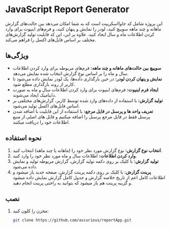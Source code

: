 # JavaScript Report Generator

این پروژه شامل کد جاوااسکریپت است که به شما امکان می‌دهد بین حالت‌های گزارش ماهانه و چند ماهه سوییچ کنید، لودر را نمایش و پنهان کنید، و فرم‌های اینپوت برای وارد کردن اطلاعات ماه و سال ایجاد کنید. علاوه بر این، این کد قابلیت تولید گزارش‌های مختلف بر اساس فایل‌های اکسل را فراهم می‌کند.

## ویژگی‌ها

- **سوییچ بین حالت‌های ماهانه و چند ماهه:** فرم‌های مربوطه برای وارد کردن اطلاعات سال و ماه را بر اساس نوع گزارش انتخاب شده نمایش می‌دهد.
- **نمایش و پنهان کردن لودر:** در حین بارگذاری داده‌ها، یک لودر نمایش داده می‌شود تا کاربر از روند بارگذاری مطلع شود.
- **ایجاد فرم اینپوت:** فرم‌های اینپوت برای وارد کردن اطلاعات سال و ماه به صورت داینامیک ایجاد می‌شوند.
- **تولید گزارش:** با استفاده از داده‌های وارد شده توسط کاربر، گزارش‌های مختلفی بر اساس فایل‌های اکسل تولید می‌شود.
- **تعریف واحد ها و پرسنل در فایل مرجع:** با استفاده از این قابلیت با اضافه شدن پرسنل فقط در فایل مرجع پرسنل را اضافه میکنیم و فایل های اصلی از منبع اطلاعات خود را دریافت میکنند.

## نحوه استفاده

1. **انتخاب نوع گزارش:** نوع گزارش مورد نظر خود را (ماهانه یا چند ماهه) انتخاب کنید.
2. **وارد کردن اطلاعات:** اطلاعات سال و ماه مورد نظر خود را وارد کنید.
3. **تولید گزارش:** با کلیک بر روی دکمه تولید گزارش، گزارش مربوطه تولید و نمایش داده می‌شود.
4. **پرینت گزارش:** با کلیک بر روی دکمه پرینت گزارش، صفحه جدید باز میشود و اطلاعات کامل اعم از تاریخ خلاصه گزارش و جدول کامل گزارش نمایش داده میشود و گزینه پرینت هم باز میشود که بتوانید به راحتی پرینت انجام دهید.

## نصب

1. مخزن را کلون کنید:
   ```bash
   git clone https://github.com/ascurious/reportApp.git
   ```
